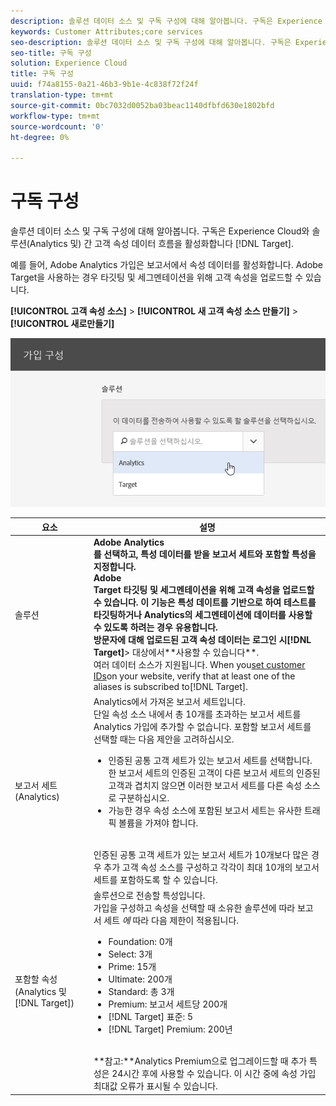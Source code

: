```yaml
---
description: 솔루션 데이터 소스 및 구독 구성에 대해 알아봅니다. 구독은 Experience Cloud와 솔루션(Analytics 및 Target) 간의 고객 속성 데이터 흐름을 활성화합니다.
keywords: Customer Attributes;core services
seo-description: 솔루션 데이터 소스 및 구독 구성에 대해 알아봅니다. 구독은 Experience Cloud와 솔루션(Analytics 및 Target) 간의 고객 속성 데이터 흐름을 활성화합니다.
seo-title: 구독 구성
solution: Experience Cloud
title: 구독 구성
uuid: f74a8155-0a21-46b3-9b1e-4c838f72f24f
translation-type: tm+mt
source-git-commit: 0bc7032d0052ba03beac1140dfbfd630e1802bfd
workflow-type: tm+mt
source-wordcount: '0'
ht-degree: 0%

---
```



# 구독 구성

솔루션 데이터 소스 및 구독 구성에 대해 알아봅니다. 구독은 Experience Cloud와 솔루션(Analytics 및) 간 고객 속성 데이터 흐름을 활성화합니다 [!DNL Target].

예를 들어, Adobe Analytics 가입은 보고서에서 속성 데이터를 활성화합니다. Adobe Target을 사용하는 경우 타깃팅 및 세그멘테이션을 위해 고객 속성을 업로드할 수 있습니다.

**[!UICONTROL 고객 속성 소스]** > **[!UICONTROL 새 고객 속성 소스 만들기]** > **[!UICONTROL 새로만들기]**

![](assets/configure_subscription_page.png)

| 요소 | 설명 |
|--- |--- |
| 솔루션 | **Adobe Analytics **<br>를 선택하고, 특성 데이터를 받을 보고서 세트와 포함할 특성을 지정합니다.<br>**Adobe**<br>Target 타깃팅 및 세그멘테이션을 위해 고객 속성을 업로드할 수 있습니다. 이 기능은 특성 데이트를 기반으로 하여 테스트를 타깃팅하거나 Analytics의 세그멘테이션에 데이터를 사용할 수 있도록 하려는 경우 유용합니다.<br>방문자에 대해 업로드된 고객 속성 데이터는 로그인 시&#x200B;**[!DNL Target]**> 대상에서**&#x200B;사용할 수 있습니다&#x200B;**.<br>여러 데이터 소스가 지원됩니다. When you[set customer IDs](../core-services/core-services.md)on your website, verify that at least one of the aliases is subscribed to[!DNL Target]. |
| 보고서 세트(Analytics) | Analytics에서 가져온 보고서 세트입니다.<br>단일 속성 소스 내에서 총 10개를 초과하는 보고서 세트를 Analytics 가입에 추가할 수 없습니다. 포함할 보고서 세트를 선택할 때는 다음 제안을 고려하십시오.<ul><li>인증된 공통 고객 세트가 있는 보고서 세트를 선택합니다. 한 보고서 세트의 인증된 고객이 다른 보고서 세트의 인증된 고객과 겹치지 않으면 이러한 보고서 세트를 다른 속성 소스로 구분하십시오.</li><li>가능한 경우 속성 소스에 포함된 보고서 세트는 유사한 트래픽 볼륨을 가져야 합니다.</li></ul><br>인증된 공통 고객 세트가 있는 보고서 세트가 10개보다 많은 경우 추가 고객 속성 소스를 구성하고 각각이 최대 10개의 보고서 세트를 포함하도록 할 수 있습니다. |
| 포함할 속성(Analytics 및 [!DNL Target]) | 솔루션으로 전송할 특성입니다. <br>가입을 구성하고 속성을 선택할 때 소유한 솔루션에 따라 보고서 세트 _에_ 따라 다음 제한이 적용됩니다.<ul><li>Foundation: 0개</li><li>Select: 3개</li><li>Prime: 15개</li><li>Ultimate: 200개</li><li>Standard: 총 3개</li><li>Premium: 보고서 세트당 200개</li><li>[!DNL Target] 표준: 5</li><li>[!DNL Target] Premium: 200년</li></ul><br>**참고:**Analytics Premium으로 업그레이드할 때 추가 특성은 24시간 후에 사용할 수 있습니다. 이 시간 중에 속성 가입 최대값 오류가 표시될 수 있습니다. |
